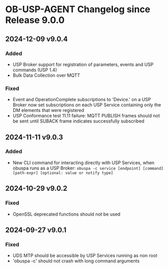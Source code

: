 # OB-USP-AGENT Changelog since Release 9.0.0

## 2024-12-09 v9.0.4
### Added
- USP Broker support for registration of parameters, events and USP commands (USP 1.4)
- Bulk Data Collection over MQTT

### Fixed
- Event and OperationComplete subscriptions to 'Device.' on a USP Broker now set subscriptions on each USP Service containing only the DM elements that were registered
- USP Conformance test 11.11 failure: MQTT PUBLISH frames should not be sent until SUBACK frame indicates successfully subscribed

## 2024-11-11 v9.0.3
### Added
- New CLI command for interacting directly with USP Services, when obuspa runs as a USP Broker:
 `obuspa -c service [endpoint] [command] [path-expr] [optional: value or notify type]`

## 2024-10-29 v9.0.2
### Fixed
- OpenSSL deprecated functions should not be used

## 2024-09-27 v9.0.1
### Fixed
- UDS MTP should be accessible by USP Services running as non root
- 'obuspa -c' should not crash with long command arguments

